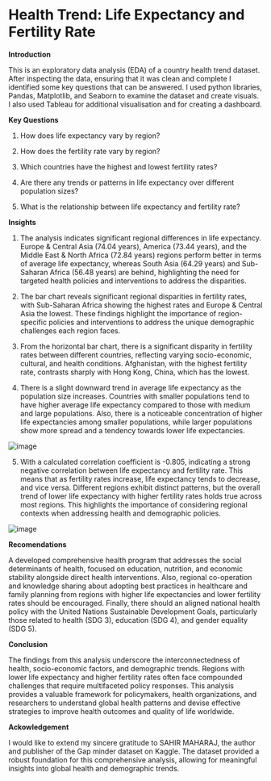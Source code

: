 # Health Trend: Life Expectancy and Fertility Rate

**Introduction**

This is an exploratory data analysis (EDA) of a country health trend dataset. After inspecting the data, ensuring that it was clean and complete I identified some key questions that can be answered. I used python libraries, Pandas, Matplotlib, and Seaborn to examine the dataset and create visuals. I also used Tableau for additional visualisation and for creating a dashboard. 

**Key Questions**

1.	How does life expectancy vary by region?
   
2.	How does the fertility rate vary by region?
   
3.	Which countries have the highest and lowest fertility rates?
   
4.	Are there any trends or patterns in life expectancy over different population sizes?
   
5.	What is the relationship between life expectancy and fertility rate?

**Insights** 

1.	The analysis indicates significant regional differences in life expectancy. Europe & Central Asia (74.04 years), America (73.44 years), and the Middle East & North Africa (72.84 years) regions perform better in terms of average life expectancy, whereas South Asia (64.29 years) and Sub-Saharan Africa (56.48 years) are behind, highlighting the need for targeted health policies and interventions to address the disparities. 

2.	The bar chart reveals significant regional disparities in fertility rates, with Sub-Saharan Africa showing the highest rates and Europe & Central Asia the lowest. These findings highlight the importance of region-specific policies and interventions to address the unique demographic challenges each region faces.  

3.	From the horizontal bar chart, there is a significant disparity in fertility rates between different countries, reflecting varying socio-economic, cultural, and health conditions. Afghanistan, with the highest fertility rate, contrasts sharply with Hong Kong, China, which has the lowest. 

4.	There is a slight downward trend in average life expectancy as the population size increases. Countries with smaller populations tend to have higher average life expectancy compared to those with medium and large populations. Also, there is a noticeable concentration of higher life expectancies among smaller populations, while larger populations show more spread and a tendency towards lower life expectancies.

![image](https://github.com/Nomso-nm/Health-Trend-Life-Expectancy-and-Fertility-Rate/assets/150568749/9bd10b89-e98f-4637-a502-e08c63157308)

5.	With a calculated correlation coefficient is -0.805, indicating a strong negative correlation between life expectancy and fertility rate. This means that as fertility rates increase, life expectancy tends to decrease, and vice versa. Different regions exhibit distinct patterns, but the overall trend of lower life expectancy with higher fertility rates holds true across most regions. This highlights the importance of considering regional contexts when addressing health and demographic policies.

![image](https://github.com/Nomso-nm/Health-Trend-Life-Expectancy-and-Fertility-Rate/assets/150568749/2af3b37d-b8ff-49f7-8498-7dd657009128)

**Recomendations** 

A developed comprehensive health program that addresses the social determinants of health, focused on education, nutrition, and economic stability alongside direct health interventions. Also, regional co-operation and knowledge sharing about adopting best practices in healthcare and family planning from regions with higher life expectancies and lower fertility rates should be encouraged. Finally, there should an aligned national health policy with the United Nations Sustainable Development Goals, particularly those related to health (SDG 3), education (SDG 4), and gender equality (SDG 5). 

**Conclusion** 

The findings from this analysis underscore the interconnectedness of health, socio-economic factors, and demographic trends. Regions with lower life expectancy and higher fertility rates often face compounded challenges that require multifaceted policy responses. This analysis provides a valuable framework for policymakers, health organizations, and researchers to understand global health patterns and devise effective strategies to improve health outcomes and quality of life worldwide.

**Ackowledgement** 

I would like to extend my sincere gratitude to SAHIR MAHARAJ, the author and publisher of the Gap minder dataset on Kaggle. The dataset provided a robust foundation for this comprehensive analysis, allowing for meaningful insights into global health and demographic trends.


